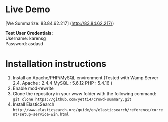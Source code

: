 # Live Demo

[We Summarize: 83.84.62.217] (http://83.84.62.217/)

**Test User Credentials:**  
Username: karensg  
Password: asdasd

# Installation instructions

1. Install an Apache/PHP/MySQL environment (Tested with Wamp Server 2.4. Apache : 2.4.4 MySQL : 5.6.12 PHP : 5.4.16 )
2. Enable mod-rewrite
3. Clone the repository in your www folder with the following command:  
`git clone https://github.com/yetti4/crowd-summary.git`
4. Install ElasticSearch  
`http://www.elasticsearch.org/guide/en/elasticsearch/reference/current/setup-service-win.html`
